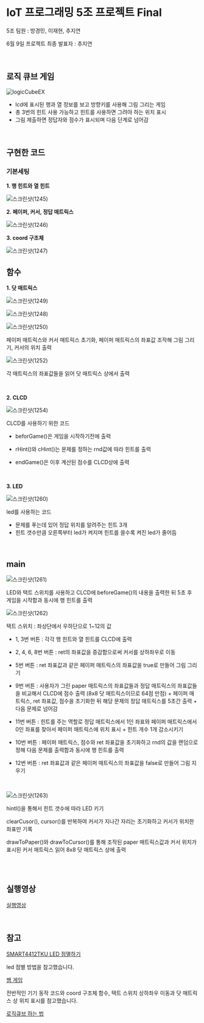# IoT 프로그래밍 5조 프로젝트 Final

5조 팀원 : 방경민, 이재현, 추지연

6월 9일 프로젝트 최종 발표자 : 추지연

<br/>

## 로직 큐브 게임
![logicCubeEX](https://user-images.githubusercontent.com/64446278/168637674-e1dbbc83-505f-49af-8bdf-7ff927f7b60d.png)

- lcd에 표시된 행과 열 정보를 보고 방향키를 사용해 그림 그리는 게임
- 총 3번의 힌트 사용 가능하고 힌트를 사용하면 그려야 하는 위치 표시
- 그림 제출하면 정답자와 점수가 표시되며 다음 단계로 넘어감  

<br/>

## 구현한 코드

### 기본세팅

**1. 행 힌트와 열 힌트**

![스크린샷(1245)](https://user-images.githubusercontent.com/64446278/172448423-f1b27172-9e5b-4440-9a6e-a5f7f569f96e.png)

**2. 페이퍼, 커서, 정답 매트릭스**

![스크린샷(1246)](https://user-images.githubusercontent.com/64446278/172448681-5e302e18-f8d4-47eb-b015-662eeb1f8e1c.png)

**3. coord 구조체**

![스크린샷(1247)](https://user-images.githubusercontent.com/64446278/172448986-dff19691-6df2-4402-98f1-799700cfa763.png)




## 함수

**1. 닷 매트릭스**

![스크린샷(1249)](https://user-images.githubusercontent.com/64446278/172450189-f60365a8-7c65-470c-8950-9f85d567de88.png)

![스크린샷(1248)](https://user-images.githubusercontent.com/64446278/172450461-6d50a62b-00d7-4082-89f1-0c3c777c85b2.png)

![스크린샷(1250)](https://user-images.githubusercontent.com/64446278/172450752-5b5e13aa-af39-42d5-a2b8-43db4929d17a.png)

페이퍼 매트릭스와 커서 매트릭스 초기화, 페이퍼 매트릭스의 좌표값 조작해 그림 그리기, 커서의 위치 출력

![스크린샷(1252)](https://user-images.githubusercontent.com/64446278/172451227-33f30d17-0b70-4367-8c2b-8239afd24118.png)

각 매트릭스의 좌표값들을 읽어 닷 매트릭스 상에서 출력

<br/>

**2. CLCD**

![스크린샷(1254)](https://user-images.githubusercontent.com/64446278/172451747-94b0bc06-c928-4c65-939f-4c6859405447.png)

CLCD를 사용하기 위한 코드

- beforGame()은 게임을 시작하기전에 출력

- rHint()와 cHint()는 문제를 정하는 rnd값에 따라 힌트를 출력

- endGame()은 이후 계산된 점수를 CLCD상에 출력

<br/>

**3. LED**

![스크린샷(1260)](https://user-images.githubusercontent.com/64446278/172526719-26991870-100d-478f-aea4-7201019dafa1.png)

led를 사용하는 코드
-  문제를 푸는데 있어 정답 위치를 알려주는 힌트 3개
-  힌트 갯수만큼 오른쪽부터 led가 켜지며 힌트를 쓸수록 켜진 led가 줄어듬

<br/>

## main

![스크린샷(1261)](https://user-images.githubusercontent.com/64446278/172527075-881fb26c-67d5-429f-800e-b9232aa0bb14.png)

LED와 택트 스위치를 사용하고 CLCD에 beforeGame()의 내용을 출력한 뒤 5초 후 게임을 시작함과 동시에 행 힌트를 출력


![스크린샷(1262)](https://user-images.githubusercontent.com/64446278/172527257-d44bc907-8c81-4dae-85f2-b683d1a075e2.png)

택트 스위치 : 좌상단에서 우하단으로 1~12의 값

- 1, 3번 버튼 : 각각 행 힌트와 열 힌트를 CLCD에 출력

- 2, 4, 6, 8번 버튼 : ret의 좌표값을 증감함으로써 커서를 상하좌우로 이동

- 5번 버튼 : ret 좌표값과 같은 페이퍼 매트릭스의 좌표값을 true로 만들어 그림 그리기

- 9번 버튼 : 사용자가 그린 paper 매트릭스의 좌표값들과 정답 매트릭스의 좌표값들을 비교해서 CLCD에 점수 출력 (8x8 닷 매트릭스이므로 64점 만점) + 페이퍼 매트릭스, ret 좌표값, 점수을 초기화한 뒤 해당 문제의 정답 매트릭스를 5초간 출력 + 다음 문제로 넘어감 

- 11번 버튼 : 힌트를 주는 역할로 정답 매트릭스에서 1인 좌표와 페이퍼 매트릭스에서 0인 좌표를 찾아서 페이퍼 매트릭스에 위치 표시 + 힌트 개수 1개 감소시키기

- 10번 버튼 : 페이퍼 매트릭스, 점수와 ret 좌표값을 초기화하고 rnd의 값을 랜덤으로 정해 다음 문제를 출력함과 동시에 행 힌트를 출력

- 12번 버튼 : ret 좌표값과 같은 페이퍼 매트릭스의 좌표값을 false로 만들어 그림 지우기

<br/>

![스크린샷(1263)](https://user-images.githubusercontent.com/64446278/172527487-8b13447e-6b09-46d3-8990-055c814c03eb.png)

hintl()을 통해서 힌트 갯수에 따라 LED 키기

clearCusor(), cursor()를 반복하여 커서가 지나간 자리는 초기화하고 커서가 위치한 좌표만 기록

drawToPaper()와 drawToCursor()를 통해 조작된 paper 매트릭스값과 커서 위치가 표시된 커서 매트릭스 읽어 8x8 닷 매트릭스 상에 출력

<br/>
<br/>

## 실행영상

[실행영상](https://youtu.be/lB29DEJx5Ts)

<br/>

## 참고

[SMART4412TKU LED 점멸하기](https://comonyo.tistory.com/6)
  
  led 점별 방법을 참고했습니다.
  
[뱀 게임](https://github.com/jinwoo1225/SnakeGameWithSmart4412)

  전반적인 기기 동작 코드와 coord 구조체 함수, 택트 스위치 상하좌우 이동과 닷 매트릭스 상 위치 표시를 참고했습니다.

[로직큐브 하는 법](https://m.blog.naver.com/PostView.naver?isHttpsRedirect=true&blogId=logic_puzzle&logNo=130074665885)
